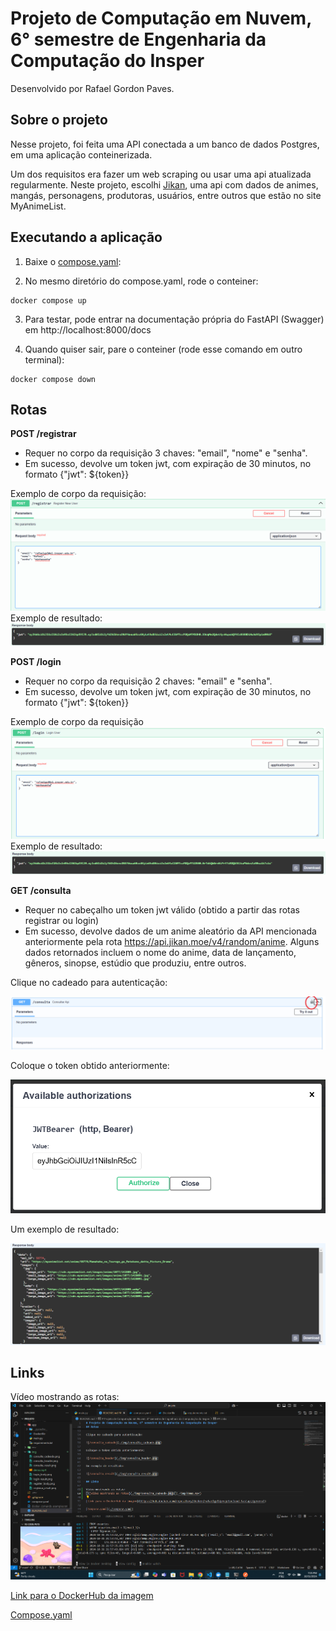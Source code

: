 # Projeto de Computação em Nuvem, 6° semestre de Engenharia da Computação do Insper

Desenvolvido por Rafael Gordon Paves.

## Sobre o projeto

Nesse projeto, foi feita uma API conectada a um banco de dados Postgres, em uma aplicação conteinerizada.

Um dos requisitos era fazer um web scraping ou usar uma api atualizada regularmente. Neste projeto, escolhi [Jikan](https://jikan.moe/), uma api com dados de animes, mangás, personagens, produtoras, usuários, entre outros que estão no site MyAnimeList.

## Executando a aplicação

1. Baixe o [compose.yaml](./compose.yaml):

2. No mesmo diretório do compose.yaml, rode o conteiner:
```
docker compose up
```

3. Para testar, pode entrar na documentação própria do FastAPI (Swagger) em http://localhost:8000/docs 

4. Quando quiser sair, pare o conteiner (rode esse comando em outro terminal):
```
docker compose down
```


## Rotas

**POST /registrar**
- Requer no corpo da requisição 3 chaves: "email", "nome" e "senha".
- Em sucesso, devolve um token jwt, com expiração de 30 minutos, no formato {"jwt": ${token}}


Exemplo de corpo da requisição:
![/registrar](./img/register_body.png)
Exemplo de resultado:
![/registrar_resultado](./img/registrar_result.png)

**POST /login**
- Requer no corpo da requisição 2 chaves: "email" e "senha".
- Em sucesso, devolve um token jwt, com expiração de 30 minutos, no formato {"jwt": ${token}}


Exemplo de corpo da requisição
![/login](./img/login_body.png)
Exemplo de resultado:
![alt text](./img/login_result.png)

**GET /consulta**
- Requer no cabeçalho um token jwt válido (obtido a partir das rotas registrar ou login)
- Em sucesso, devolve dados de um anime aleatório da API mencionada anteriormente pela rota https://api.jikan.moe/v4/random/anime. Alguns dados retornados incluem o nome do anime, data de lançamento, gêneros, sinopse, estúdio que produziu, entre outros.

Clique no cadeado para autenticação:

![/consulta_cadeado](./img/consulta_cadeado.png)

Coloque o token obtido anteriormente:

![/consulta_header](./img/consulta_header.png)

Um exemplo de resultado:

![/consulta_result](./img/consulta_result.png)

## Links

Vídeo mostrando as rotas:
[![Vídeo mostrando as rotas](./img/printscreen.png)](./img/demo.mp4)

[Link para o DockerHub da imagem](https://hub.docker.com/repository/docker/rafaelgp3/projetocloud-fastapi/general)

[Compose.yaml](./compose.yaml)
